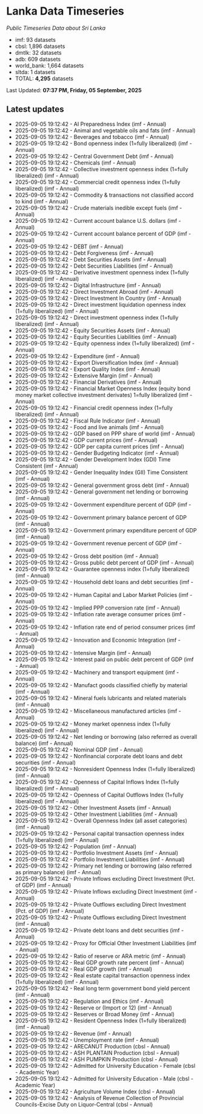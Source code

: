 # Lanka Data Timeseries
*Public Timeseries Data about Sri Lanka*

* imf: 93 datasets
* cbsl: 1,896 datasets
* dmtlk: 32 datasets
* adb: 609 datasets
* world_bank: 1,664 datasets
* sltda: 1 datasets
* TOTAL: **4,295** datasets

Last Updated: **07:37 PM, Friday, 05 September, 2025**

## Latest updates

* 2025-09-05 19:12:42 - AI Preparedness Index (imf - Annual)
* 2025-09-05 19:12:42 - Animal and vegetable oils and fats (imf - Annual)
* 2025-09-05 19:12:42 - Beverages and tobacco (imf - Annual)
* 2025-09-05 19:12:42 - Bond openness index (1=fully liberalized) (imf - Annual)
* 2025-09-05 19:12:42 - Central Government Debt (imf - Annual)
* 2025-09-05 19:12:42 - Chemicals (imf - Annual)
* 2025-09-05 19:12:42 - Collective investment openness index (1=fully liberalized) (imf - Annual)
* 2025-09-05 19:12:42 - Commercial credit openness index (1=fully liberalized) (imf - Annual)
* 2025-09-05 19:12:42 - Commodity & transactions not classified accord to kind (imf - Annual)
* 2025-09-05 19:12:42 - Crude materials inedible except fuels (imf - Annual)
* 2025-09-05 19:12:42 - Current account balance U.S. dollars (imf - Annual)
* 2025-09-05 19:12:42 - Current account balance percent of GDP (imf - Annual)
* 2025-09-05 19:12:42 - DEBT (imf - Annual)
* 2025-09-05 19:12:42 - Debt Forgiveness (imf - Annual)
* 2025-09-05 19:12:42 - Debt Securities Assets (imf - Annual)
* 2025-09-05 19:12:42 - Debt Securities Liabilities (imf - Annual)
* 2025-09-05 19:12:42 - Derivative investment openness index (1=fully liberalized) (imf - Annual)
* 2025-09-05 19:12:42 - Digital Infrastructure (imf - Annual)
* 2025-09-05 19:12:42 - Direct Investment Abroad (imf - Annual)
* 2025-09-05 19:12:42 - Direct Investment In Country (imf - Annual)
* 2025-09-05 19:12:42 - Direct investment liquidation openness index (1=fully liberalized) (imf - Annual)
* 2025-09-05 19:12:42 - Direct investment openness index (1=fully liberalized) (imf - Annual)
* 2025-09-05 19:12:42 - Equity Securities Assets (imf - Annual)
* 2025-09-05 19:12:42 - Equity Securities Liabilities (imf - Annual)
* 2025-09-05 19:12:42 - Equity openness index (1=fully liberalized) (imf - Annual)
* 2025-09-05 19:12:42 - Expenditure (imf - Annual)
* 2025-09-05 19:12:42 - Export Diversification Index (imf - Annual)
* 2025-09-05 19:12:42 - Export Quality Index (imf - Annual)
* 2025-09-05 19:12:42 - Extensive Margin (imf - Annual)
* 2025-09-05 19:12:42 - Financial Derivatives (imf - Annual)
* 2025-09-05 19:12:42 - Financial Market Openness Index (equity bond money market collective investment derivates) 1=fully liberalized (imf - Annual)
* 2025-09-05 19:12:42 - Financial credit openness index (1=fully liberalized) (imf - Annual)
* 2025-09-05 19:12:42 - Fiscal Rule Indicator (imf - Annual)
* 2025-09-05 19:12:42 - Food and live animals (imf - Annual)
* 2025-09-05 19:12:42 - GDP based on PPP share of world (imf - Annual)
* 2025-09-05 19:12:42 - GDP current prices (imf - Annual)
* 2025-09-05 19:12:42 - GDP per capita current prices (imf - Annual)
* 2025-09-05 19:12:42 - Gender Budgeting Indicator (imf - Annual)
* 2025-09-05 19:12:42 - Gender Development Index (GDI) Time Consistent (imf - Annual)
* 2025-09-05 19:12:42 - Gender Inequality Index (GII) Time Consistent (imf - Annual)
* 2025-09-05 19:12:42 - General government gross debt (imf - Annual)
* 2025-09-05 19:12:42 - General government net lending or borrowing (imf - Annual)
* 2025-09-05 19:12:42 - Government expenditure percent of GDP (imf - Annual)
* 2025-09-05 19:12:42 - Government primary balance percent of GDP (imf - Annual)
* 2025-09-05 19:12:42 - Government primary expenditure percent of GDP (imf - Annual)
* 2025-09-05 19:12:42 - Government revenue percent of GDP (imf - Annual)
* 2025-09-05 19:12:42 - Gross debt position (imf - Annual)
* 2025-09-05 19:12:42 - Gross public debt percent of GDP (imf - Annual)
* 2025-09-05 19:12:42 - Guarantee openness index (1=fully liberalized) (imf - Annual)
* 2025-09-05 19:12:42 - Household debt loans and debt securities (imf - Annual)
* 2025-09-05 19:12:42 - Human Capital and Labor Market Policies (imf - Annual)
* 2025-09-05 19:12:42 - Implied PPP conversion rate (imf - Annual)
* 2025-09-05 19:12:42 - Inflation rate average consumer prices (imf - Annual)
* 2025-09-05 19:12:42 - Inflation rate end of period consumer prices (imf - Annual)
* 2025-09-05 19:12:42 - Innovation and Economic Integration (imf - Annual)
* 2025-09-05 19:12:42 - Intensive Margin (imf - Annual)
* 2025-09-05 19:12:42 - Interest paid on public debt percent of GDP (imf - Annual)
* 2025-09-05 19:12:42 - Machinery and transport equipment (imf - Annual)
* 2025-09-05 19:12:42 - Manufact goods classified chiefly by material (imf - Annual)
* 2025-09-05 19:12:42 - Mineral fuels lubricants and related materials (imf - Annual)
* 2025-09-05 19:12:42 - Miscellaneous manufactured articles (imf - Annual)
* 2025-09-05 19:12:42 - Money market openness index (1=fully liberalized) (imf - Annual)
* 2025-09-05 19:12:42 - Net lending or borrowing (also referred as overall balance) (imf - Annual)
* 2025-09-05 19:12:42 - Nominal GDP (imf - Annual)
* 2025-09-05 19:12:42 - Nonfinancial corporate debt loans and debt securities (imf - Annual)
* 2025-09-05 19:12:42 - Nonresident Openness Index (1=fully liberalized) (imf - Annual)
* 2025-09-05 19:12:42 - Openness of Capital Inflows Index (1=fully liberalized) (imf - Annual)
* 2025-09-05 19:12:42 - Openness of Capital Outflows Index (1=fully liberalized) (imf - Annual)
* 2025-09-05 19:12:42 - Other Investment Assets (imf - Annual)
* 2025-09-05 19:12:42 - Other Investment Liabilities (imf - Annual)
* 2025-09-05 19:12:42 - Overall Openness Index (all asset categories) (imf - Annual)
* 2025-09-05 19:12:42 - Personal capital transaction openness index (1=fully liberalized) (imf - Annual)
* 2025-09-05 19:12:42 - Population (imf - Annual)
* 2025-09-05 19:12:42 - Portfolio Investment Assets (imf - Annual)
* 2025-09-05 19:12:42 - Portfolio Investment Liabilities (imf - Annual)
* 2025-09-05 19:12:42 - Primary net lending or borrowing (also referred as primary balance) (imf - Annual)
* 2025-09-05 19:12:42 - Private Inflows excluding Direct Investment (Pct. of GDP) (imf - Annual)
* 2025-09-05 19:12:42 - Private Inflows excluding Direct Investment (imf - Annual)
* 2025-09-05 19:12:42 - Private Outflows excluding Direct Investment (Pct. of GDP) (imf - Annual)
* 2025-09-05 19:12:42 - Private Outflows excluding Direct Investment (imf - Annual)
* 2025-09-05 19:12:42 - Private debt loans and debt securities (imf - Annual)
* 2025-09-05 19:12:42 - Proxy for Official Other Investment Liabilities (imf - Annual)
* 2025-09-05 19:12:42 - Ratio of reserve or ARA metric (imf - Annual)
* 2025-09-05 19:12:42 - Real GDP growth rate percent (imf - Annual)
* 2025-09-05 19:12:42 - Real GDP growth (imf - Annual)
* 2025-09-05 19:12:42 - Real estate capital transaction openness index (1=fully liberalized) (imf - Annual)
* 2025-09-05 19:12:42 - Real long term government bond yield percent (imf - Annual)
* 2025-09-05 19:12:42 - Regulation and Ethics (imf - Annual)
* 2025-09-05 19:12:42 - Reserve or (Import or 12) (imf - Annual)
* 2025-09-05 19:12:42 - Reserves or Broad Money (imf - Annual)
* 2025-09-05 19:12:42 - Resident Openness Index (1=fully liberalized) (imf - Annual)
* 2025-09-05 19:12:42 - Revenue (imf - Annual)
* 2025-09-05 19:12:42 - Unemployment rate (imf - Annual)
* 2025-09-05 19:12:42 - ARECANUT Production (cbsl - Annual)
* 2025-09-05 19:12:42 - ASH PLANTAIN Production (cbsl - Annual)
* 2025-09-05 19:12:42 - ASH PUMPKIN Production (cbsl - Annual)
* 2025-09-05 19:12:42 - Admitted for University Education - Female (cbsl - Academic Year)
* 2025-09-05 19:12:42 - Admitted for University Education - Male (cbsl - Academic Year)
* 2025-09-05 19:12:42 - Agriculture Volume Index (cbsl - Annual)
* 2025-09-05 19:12:42 - Analysis of Revenue Collection of Provincial Councils-Excise Duty on Liquor-Central (cbsl - Annual)